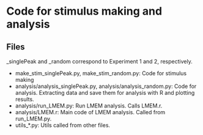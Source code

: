 # Code for stimulus making and analysis

## Files
_singlePeak and _random correspond to Experiment 1 and 2, respectively.

- make_stim_singlePeak.py, make_stim_random.py: Code for stimulus making
- analysis/analysis_singlePeak.py, analysis/analysis_random.py: Code for analysis. Extracting data and save them for analysis with R and plotting results.
- analysis/run_LMEM.py: Run LMEM analysis. Calls LMEM.r.
- analysis/LMEM.r: Main code of LMEM analysis. Called from run_LMEM.py.
- utils_*.py: Utils called from other files.
